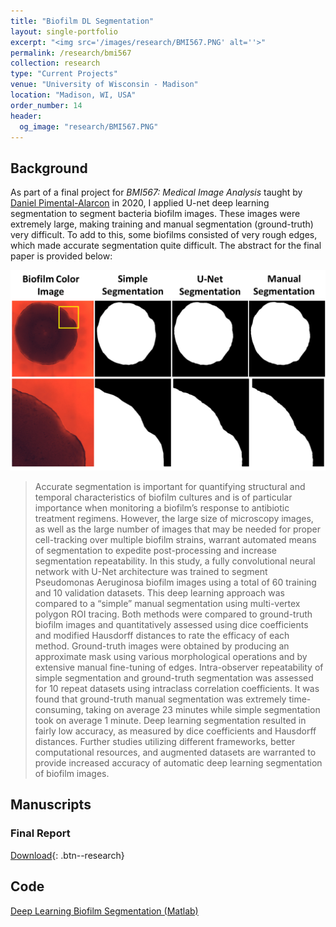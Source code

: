 ```yaml
---
title: "Biofilm DL Segmentation"
layout: single-portfolio
excerpt: "<img src='/images/research/BMI567.PNG' alt=''>"
permalink: /research/bmi567
collection: research
type: "Current Projects"
venue: "University of Wisconsin - Madison"
location: "Madison, WI, USA"
order_number: 14
header: 
  og_image: "research/BMI567.PNG"
---
```


Background
------
As part of a final project for *BMI567: Medical Image Analysis* taught by [Daniel Pimental-Alarcon](https://danielpimentel.github.io/) in 2020, I applied U-net deep learning segmentation to segment bacteria biofilm images. These images were extremely large, making training and manual segmentation (ground-truth) very difficult. To add to this, some biofilms consisted of very rough edges, which made accurate segmentation quite difficult. The abstract for the final paper is provided below:

![](/images/research/BMI567.png)

> Accurate segmentation is important for quantifying structural and temporal characteristics of biofilm cultures and is of particular importance when monitoring a biofilm’s response to antibiotic treatment regimens. However, the large size of microscopy images, as well as the large number of images that may be needed for proper cell-tracking over multiple biofilm strains, warrant automated means of segmentation to expedite post-processing and increase segmentation repeatability. In this study, a fully convolutional neural network with U-Net architecture was trained to segment Pseudomonas Aeruginosa biofilm images using a total of 60 training and 10 validation datasets. This deep learning approach was compared to a “simple” manual segmentation using multi-vertex polygon ROI tracing. Both methods were compared to ground-truth biofilm images and quantitatively assessed using dice coefficients and modified Hausdorff distances to rate the efficacy of each method. Ground-truth images were obtained by producing an approximate mask using various morphological operations and by extensive manual fine-tuning of edges. Intra-observer repeatability of simple segmentation and ground-truth segmentation was assessed for 10 repeat datasets using intraclass correlation coefficients. It was found that ground-truth manual segmentation was extremely time-consuming, taking on average 23 minutes while simple segmentation took on average 1 minute. Deep learning segmentation resulted in fairly low accuracy, as measured by dice coefficients and Hausdorff distances. Further studies utilizing different frameworks, better computational resources, and augmented datasets are warranted to provide increased accuracy of automatic deep learning segmentation of biofilm images.

Manuscripts
------
### Final Report
[Download](/files/research/BMI567_GrantRoberts.pdf){: .btn--research}

Code
------
[Deep Learning Biofilm Segmentation (Matlab)](/files/research/BMI567_Code.zip)
